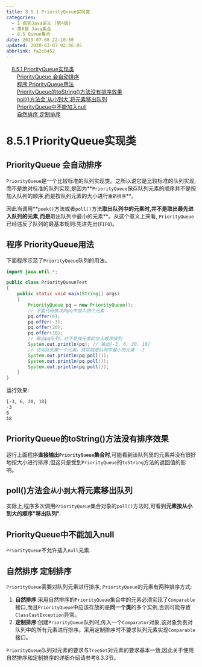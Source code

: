 ```yaml
---
title: 8.5.1 PriorityQueue实现类
categories: 
  - 1 疯狂Java讲义 (第4版)
  - 第8章 Java集合
  - 8.5 Queue集合
date: 2019-07-08 22:10:50
updated: 2020-03-07 02:06:05
abbrlink: fa2c0452
---
```

<div id='my_toc'><a href="/JavaReadingNotes/fa2c0452/#8-5-1-PriorityQueue实现类" class="header_1">8.5.1 PriorityQueue实现类</a>&nbsp;<br><a href="/JavaReadingNotes/fa2c0452/#PriorityQueue-会自动排序" class="header_2">PriorityQueue 会自动排序</a>&nbsp;<br><a href="/JavaReadingNotes/fa2c0452/#程序-PriorityQueue用法" class="header_2">程序 PriorityQueue用法</a>&nbsp;<br><a href="/JavaReadingNotes/fa2c0452/#PriorityQueue的toString-方法没有排序效果" class="header_2">PriorityQueue的toString()方法没有排序效果</a>&nbsp;<br><a href="/JavaReadingNotes/fa2c0452/#poll-方法会-从小到大-将元素移出队列" class="header_2">poll()方法会`从小到大`将元素移出队列</a>&nbsp;<br><a href="/JavaReadingNotes/fa2c0452/#PriorityQueue中不能加入null" class="header_2">PriorityQueue中不能加入null</a>&nbsp;<br><a href="/JavaReadingNotes/fa2c0452/#自然排序-定制排序" class="header_2">自然排序 定制排序</a>&nbsp;<br></div>
<style>.header_1{margin-left: 1em;}.header_2{margin-left: 2em;}.header_3{margin-left: 3em;}.header_4{margin-left: 4em;}.header_5{margin-left: 5em;}.header_6{margin-left: 6em;}</style>
<!--more-->
<script>if (navigator.platform.search('arm')==-1){document.getElementById('my_toc').style.display = 'none';}var e,p = document.getElementsByTagName('p');while (p.length>0) {e = p[0];e.parentElement.removeChild(e);}</script>

<!--end-->
<!--SSTStart-->
# 8.5.1 PriorityQueue实现类
## PriorityQueue 会自动排序
`PriorityQueue`是一个比较标准的队列实现类。之所以说它是比较标准的队列实现,而不是绝对标准的队列实现,是因为**`PriorityQueue`保存队列元素的顺序并不是按加入队列的顺序,而是按队列元素的大小进行`重新排序`**。

因此当调用**`peek()`方法或者`poll()`方法**取出队列中的元素时,并不是取出最先进入队列的元素,而是**取出队列中最小的元素**。从这个意义上来看, `PriorityQueue`已经违反了队列的最基本规则:先进先出(`FIFO`)。

## 程序 PriorityQueue用法
下面程序示范了`PriorityQueue`队列的用法。
```java
import java.util.*;

public class PriorityQueueTest
{
    public static void main(String[] args)
    {
        PriorityQueue pq = new PriorityQueue();
        // 下面代码依次向pq中加入四个元素
        pq.offer(6);
        pq.offer(-3);
        pq.offer(20);
        pq.offer(18);
        // 输出pq队列，并不是按元素的加入顺序排列
        System.out.println(pq); // 输出[-3, 6, 20, 18]
        // 访问队列第一个元素，其实就是队列中最小的元素：-3
        System.out.println(pq.poll());
        System.out.println(pq.poll());
        System.out.println(pq.poll());
    }
}
```
运行效果:
```cmd
[-3, 6, 20, 18]
-3
6
18
```
## PriorityQueue的toString()方法没有排序效果
运行上面程序**直接输出`PriorityQueue`集合时**,可能看到该队列里的元素并没有很好地按大小进行排序,但这只是受到`PriorityQueue`的`toString`方法的返回值的影响。
## poll()方法会`从小到大`将元素移出队列
实际上,程序多次调用`PriorityQueue`集合对象的`poll()`方法时,可看到**元素按从小到大的顺序"移出队列".**
## PriorityQueue中不能加入null
`PriorityQueue`不允许插入`null`元素.
## 自然排序 定制排序
`PriorityQueue`需要对队列元素进行排序, `PriorityQueue`的元素有两种排序方式:
1. **自然排序**:采用自然排序的`PriorityQueue`集合中的元素必须实现了`Comparable`接口,而且`PriorityQueue`中应该存放的是**同一个类**的多个实例,否则可能导致`ClassCastException`异常。
2. **定制排序**:创建`PriorityQueue`队列时,传入一个`Comparator`对象,该对象负责对队列中的所有元素进行排序。采用定制排序时不要求队列元素实现`Comparable`接口。

`PriorityQueue`队列对元素的要求与`TreeSet`对元素的要求基本一致,因此关于使用自然排序和定制排序的详细介绍请参考8.3.3节。
<!--SSTStop-->
